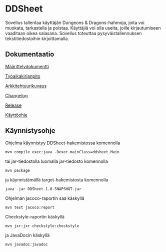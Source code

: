 # DDSheet

Sovellus tallentaa käyttäjän Dungeons & Dragons-hahmoja, joita voi muokata, tarkastella ja poistaa.
Käyttäjiä voi olla useita, joille kirjautumiseen vaaditaan oikea salasana. 
Sovellus toteuttaa pysyväistallennuksen tekstitiedostoihin kirjoittamalla.

## Dokumentaatio

[Määrittelydokumentti](https://github.com/mfk99/ot-harjoitustyo/blob/master/dokumentaatio/maarittelydokumentti.md)

[Työaikakirjanpito](https://github.com/mfk99/ot-harjoitustyo/blob/master/dokumentaatio/aikakirjanpito.md)

[Arkkitehtuurikuvaus](https://github.com/mfk99/ot-harjoitustyo/blob/master/dokumentaatio/arkkitehtuuri.md)

[Changelog](https://github.com/mfk99/ot-harjoitustyo/blob/master/dokumentaatio/changelog.md)

[Release](https://github.com/mfk99/ot-harjoitustyo/releases/tag/viikko6)

[Käyttöohje](https://github.com/mfk99/ot-harjoitustyo/blob/master/dokumentaatio/kayttoohje.md)

## Käynnistysohje
Ohjelma käynnistyy DDSheet-hakemistossa komennolla

```
mvn compile exec:java -Dexec.mainClass=ddsheet.Main
```

tai jar-tiedostolla luomalla jar-tiedosto komennolla
```
mvn package
```
ja käynnistämällä target-hakemistosta komennolla
```
java -jar DDSheet-1.0-SNAPSHOT.jar 
```

Ohjelman jacoco-raportin saa käskyllä

```
mvn test jacoco:report 
```

Checkstyle-raportin käskyllä

```
mvn jxr:jxr checkstyle:checkstyle
```

ja JavaDocin käskyllä
```
mvn javadoc:javadoc
```

